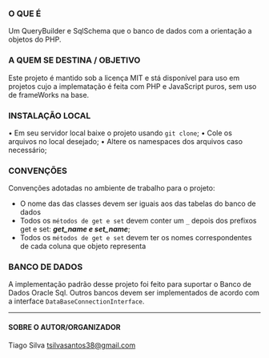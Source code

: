 ### O QUE É

Um QueryBuilder e SqlSchema que o banco de dados com a orientação a objetos do PHP.

### A QUEM SE DESTINA / OBJETIVO

Este projeto é mantido sob a licença MIT e stá disponível para uso em projetos cujo a implematação é feita com PHP e JavaScript puros, sem uso de frameWorks na base.

### INSTALAÇÃO LOCAL

• Em seu servidor local baixe o projeto usando `git clone`;
• Cole os arquivos no local desejado;
• Altere os namespaces dos arquivos caso necessário;

### CONVENÇÕES

Convenções adotadas no ambiente de trabalho para o projeto:

- O nome das das classes devem ser iguais aos das tabelas do banco de dados
- Todos os `métodos de get e set` devem conter um `_` depois dos prefixos get e set: **_get_name e set_name_**;
- Todos os `métodos de get e set` devem ter os nomes correspondentes de cada coluna que objeto representa

### BANCO DE DADOS

A implementação padrão desse projeto foi feito para suportar o Banco de Dados Oracle Sql.
Outros bancos devem ser implementados de acordo com a interface `DataBaseConnectionInterface`.

---

#### SOBRE O AUTOR/ORGANIZADOR

Tiago Silva
tsilvasantos38@gmail.com
